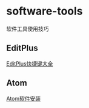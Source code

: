 # software-tools
软件工具使用技巧
## EditPlus
[EditPlus快捷键大全](https://github.com/jingfeidi/software-tools/blob/master/editplus.md)<br>
## Atom
[Atom软件安装](https://github.com/jingfeidi/jingfeidi.github.io/blob/master/software-tools/atom.md)<br>
